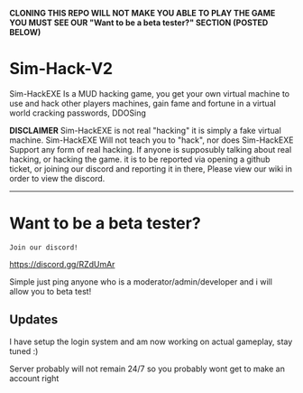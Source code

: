 **CLONING THIS REPO WILL NOT MAKE YOU ABLE TO PLAY THE GAME YOU MUST SEE OUR "Want to be a beta tester?" SECTION (POSTED BELOW)**

# Sim-Hack-V2
Sim-HackEXE Is a MUD hacking game, you get your own virtual machine to use and hack other players machines, gain fame and fortune 
in a virtual world cracking passwords, DDOSing 

**DISCLAIMER** Sim-HackEXE is not real "hacking" it is simply a fake virtual machine. Sim-HackEXE Will not teach you to "hack", nor does Sim-HackEXE Support any form of real hacking. If anyone is supposubly talking about real hacking, or hacking the game. it is to be reported via opening a github ticket, or joining our discord and reporting it in there, Please view our wiki in order to view the discord.

***

# Want to be a beta tester?

`Join our discord!`

https://discord.gg/RZdUmAr

Simple just ping anyone who is a moderator/admin/developer and i will allow you to beta test!

## Updates
I have setup the login system and am now working on actual gameplay, stay tuned :)

Server probably will not remain 24/7 so you probably wont get to make an account right



